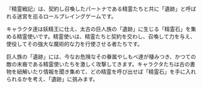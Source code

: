 『精霊戦記』は、契約し召喚したパートナである精霊たちと共に「遺跡」と呼ばれる迷宮を巡るロールプレイングゲームです。

キャラクタ達は妖精王に仕え、太古の巨人族の「遺跡」に生じる「精霊石」を集める精霊使いです。精霊使いは、精霊たちと契約を交わし、召喚して力を与え、使役してその強大な魔術的な力を行使させる者たちです。

巨人族の「遺跡」には、今なお危険なその眷属やしもべ達が棲みつき、かつての敵の末裔である精霊使いたちを激しく攻撃してきます。キャラクタたちは古の書物を紐解いたり情報を聞き集めて、どの精霊を呼び出せば「精霊石」を手に入れられるかを考え、「遺跡」に挑みます。
